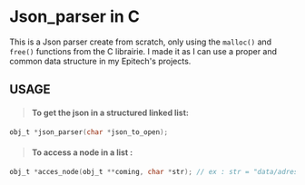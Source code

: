 # Json_parser in C 

This is a Json parser create from scratch, only using the `malloc()` and `free()` functions from the C librairie.
I made it as I can use a proper and common data structure in my Epitech's projects.

## USAGE 

> #### To get the json in a structured linked list:

```C
obj_t *json_parser(char *json_to_open);
```
> #### To access a node in a list :

```C
obj_t *acces_node(obj_t **coming, char *str); // ex : str = "data/adress_data/Chicago/Mr_X"
```
